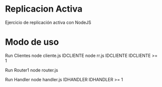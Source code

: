 # Replicacion Activa
Ejercicio de replicación activa con NodeJS

# Modo de uso
Run Clientes
	node cliente.js IDCLIENTE
	node rr.js IDCLIENTE
	IDCLIENTE >= 1
  
Run Router1
	node router.js

Run Handler
	node handler.js IDHANDLER
	IDHANDLER >= 1
